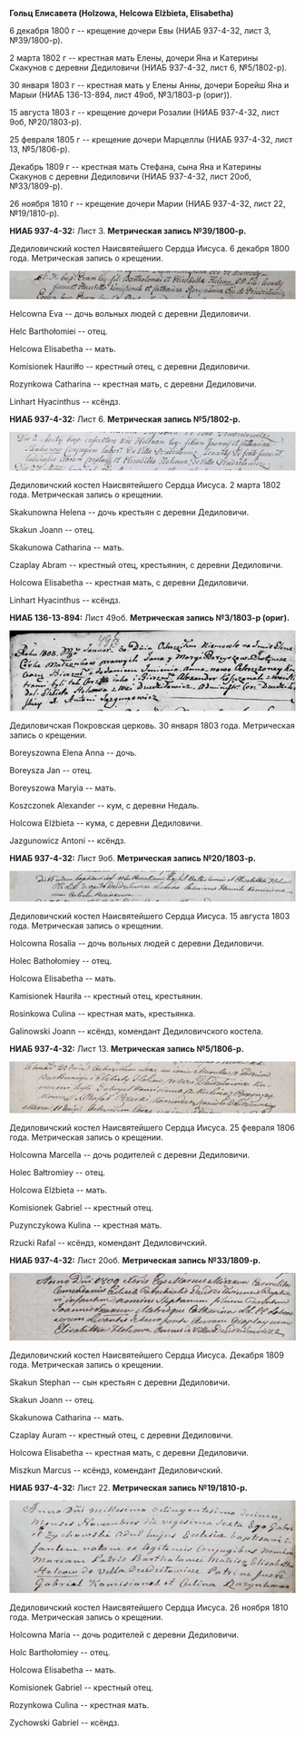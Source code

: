 **Гольц Елисавета (Holzowa, Helcowa Elżbieta, Elisabetha)**

6 декабря 1800 г -- крещение дочери Евы (НИАБ 937-4-32, лист 3,
№39/1800-р).

2 марта 1802 г -- крестная мать Елены, дочери Яна и Катерины Скакунов с
деревни Дедиловичи (НИАБ 937-4-32, лист 6, №5/1802-р).

30 января 1803 г -- крестная мать у Елены Анны, дочери Борейш Яна и
Марыи (НИАБ 136-13-894, лист 49об, №3/1803-р (ориг)).

15 августа 1803 г -- крещение дочери Розалии (НИАБ 937-4-32, лист 9об,
№20/1803-р).

25 февраля 1805 г -- крещение дочери Марцеллы (НИАБ 937-4-32, лист 13,
№5/1806-р).

Декабрь 1809 г -- крестная мать Стефана, сына Яна и Катерины Скакунов с
деревни Дедиловичи (НИАБ 937-4-32, лист 20об, №33/1809-р).

26 ноября 1810 г -- крещение дочери Марии (НИАБ 937-4-32, лист 22,
№19/1810-р).

**НИАБ 937-4-32:** Лист 3. **Метрическая запись №39/1800-р.**

Дедиловичский костел Наисвятейшего Сердца Иисуса. 6 декабря 1800 года.
Метрическая запись о крещении.

![](./media/1188555267dd7c74f7d52f06c15b6a28ddccab59.png)

Helcowna Eva -- дочь вольных людей с деревни Дедиловичи.

Helc Barthołomiei -- отец.

Helcowa Elisabetha -- мать.

Komisionek Hauriłło -- крестный отец, с деревни Дедиловичи.

Rozynkowa Catharina -- крестная мать, с деревни Дедиловичи.

Linhart Hyacinthus -- ксёндз.

**НИАБ 937-4-32:** Лист 6. **Метрическая запись №5/1802-р.**

![](./media/c336ecbf524937be5d73733a8dc93c50afd50542.png)

Дедиловичский костел Наисвятейшего Сердца Иисуса. 2 марта 1802 года.
Метрическая запись о крещении.

Skakunowna Helena -- дочь крестьян с деревни Дедиловичи.

Skakun Joann -- отец.

Skakunowa Catharina -- мать.

Czaplay Abram -- крестный отец, крестьянин, с деревни Дедиловичи.

Holcowa Elisabetha -- крестная мать, с деревни Дедиловичи.

Linhart Hyacinthus -- ксёндз.

**НИАБ 136-13-894:** Лист 49об. **Метрическая запись №3/1803-р (ориг).**

![](./media/f213929fa9a08be6acee56883fbd84b543f456eb.png)

Дедиловичская Покровская церковь. 30 января 1803 года. Метрическая
запись о крещении.

Boreyszowna Elena Anna -- дочь.

Boreysza Jan -- отец.

Boreyszowa Maryia -- мать.

Koszczonek Alexander -- кум, с деревни Недаль.

Holcowa Elżbieta -- кума, с деревни Дедиловичи.

Jazgunowicz Antoni -- ксёндз.

**НИАБ 937-4-32:** Лист 9об. **Метрическая запись №20/1803-р.**

![](./media/20943a3e21a4ad90af77e78f0c56671de798bc76.png)

Дедиловичский костел Наисвятейшего Сердца Иисуса. 15 августа 1803 года.
Метрическая запись о крещении.

Holcowna Rosalia -- дочь вольных людей с деревни Дедиловичи.

Holec Bathołomiey -- отец.

Holcowa Elisabetha -- мать.

Kamisionek Hauriła -- крестный отец, крестьянин.

Rosinkowa Culina -- крестная мать, крестьянка.

Galinowski Joann -- ксёндз, комендант Дедиловичского костела.

**НИАБ 937-4-32:** Лист 13. **Метрическая запись №5/1806-р.**

![](./media/26f4cbc7d3e1788f1d41ef7a380f94bdb46f9085.png)

Дедиловичский костел Наисвятейшего Сердца Иисуса. 25 февраля 1806 года.
Метрическая запись о крещении.

Holcowna Marcella -- дочь родителей с деревни Дедиловичи.

Holec Bałtromiey -- отец.

Holcowa Elżbieta -- мать.

Komisionek Gabriel -- крестный отец.

Puzynczykowa Kulina -- крестная мать.

Rzucki Rafal -- ксёндз, комендант Дедиловичский.

**НИАБ 937-4-32:** Лист 20об. **Метрическая запись №33/1809-р.**

![](./media/bf49afa4ad9c6a87191e088c6d6ec9ff84a229f8.png)

Дедиловичский костел Наисвятейшего Сердца Иисуса. Декабря 1809 года.
Метрическая запись о крещении.

Skakun Stephan -- сын крестьян с деревни Дедиловичи.

Skakun Joann -- отец.

Skakunowa Catharina -- мать.

Czaplay Auram -- крестный отец, с деревни Дедиловичи.

Holcowa Elisabetha -- крестная мать, с деревни Дедиловичи.

Miszkun Marcus -- ксёндз, комендант Дедиловичский.

**НИАБ 937-4-32:** Лист 22. **Метрическая запись №19/1810-р.**

![](./media/358a453d6c169fff0c8ce49feeacb425c0b88c82.png)

Дедиловичский костел Наисвятейшего Сердца Иисуса. 26 ноября 1810 года.
Метрическая запись о крещении.

Holcowna Maria -- дочь родителей с деревни Дедиловичи.

Holc Barthołomiey -- отец.

Holcowa Elisabetha -- мать.

Komisionek Gabriel -- крестный отец.

Rozynkowa Culina -- крестная мать.

Zychowski Gabriel -- ксёндз.
